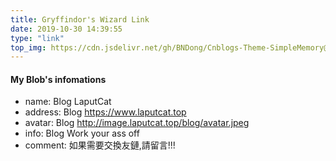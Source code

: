 ```yaml
---
title: Gryffindor's Wizard Link
date: 2019-10-30 14:39:55
type: "link"
top_img: https://cdn.jsdelivr.net/gh/BNDong/Cnblogs-Theme-SimpleMemory@master/img/webp/nothome_top_bg.webp
---
```


#### My Blob's infomations
- name: Blog  LaputCat
- address: Blog  https://www.laputcat.top
- avatar: Blog  http://image.laputcat.top/blog/avatar.jpeg
- info: Blog  Work your ass off
- comment: 如果需要交換友鏈,請留言!!!
